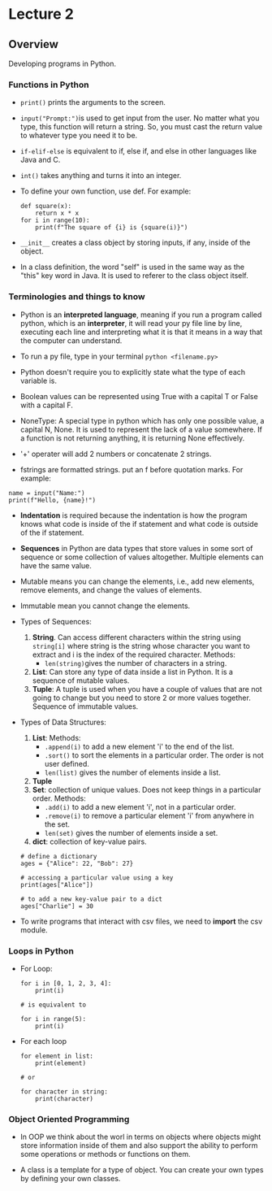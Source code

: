 # Lecture 2

## Overview

Developing programs in Python.

### Functions in Python

* `print()` prints the arguments to the screen.

* `input("Prompt:")`is used to get input from the user. No matter what you type, this function will return a string. So, you must cast the return value to whatever type you need it to be.

* `if-elif-else` is equivalent to if, else if, and else in other languages like Java and C.

* `int()` takes anything and turns it into an integer.

* To define your own function, use def. For example:
    ```
    def square(x):
        return x * x
    for i in range(10):
        print(f"The square of {i} is {square(i)}")
    ```

* `__init__` creates a class object by storing inputs, if any, inside of the object.

* In a class definition, the word "self" is used in the same way as the "this" key word in Java. It is used to referer to the class object itself.

### Terminologies and things to know

* Python is an **interpreted language**, meaning if you run a program called python, which is an **interpreter**, it will read your py file line by line, executing each line and interpreting what it is that it means in a way that the computer can understand.

* To run a py file, type in your terminal `python <filename.py>`

* Python doesn't require you to explicitly state what the type of each variable is.

* Boolean values can be represented using True with a capital T or False with a capital F.

* NoneType: A special type in python which has only one possible value, a capital N, None. It is used to represent the lack of a value somewhere. If a function is not returning anything, it is returning None effectively.

* '+' operater will add 2 numbers or concatenate 2 strings.

* fstrings are formatted strings. put an f before quotation marks. For example: 
```
name = input("Name:")
print(f"Hello, {name}!")
```

* **Indentation** is required because the indentation is how the program knows what code is inside of the if statement and what code is outside of the if statement. 

* **Sequences** in Python are data types that store values in some sort of sequence or some collection of values altogether. Multiple elements can have the same value.

* Mutable means you can change the elements, i.e., add new elements, remove elements, and change the values of elements.

* Immutable mean you cannot change the elements.

* Types of Sequences:

    1. **String**. Can access different characters within the string using `string[i]` where string is the string whose character you want to extract and i is the index of the required character. Methods:
        - `len(string)`gives the number of characters in a string.
    2. **List**: Can store any type of data inside a list in Python. It is a sequence of mutable values.
    3. **Tuple**: A tuple is used when you have a couple of values that are not going to change but you need to store 2 or more values together. Sequence of immutable values.

* Types of Data Structures:

    1. **List**: Methods:
        - `.append(i)` to add a new element 'i' to the end of the list.
        - `.sort()` to sort the elements in a particular order. The order is not user defined.
        - `len(list)` gives the number of elements inside a list.
    2. **Tuple**
    3. **Set**: collection of unique values. Does not keep things in a particular order. Methods:
        - `.add(i)` to add a new element 'i', not in a particular order.
        - `.remove(i)` to remove a particular element 'i' from anywhere in the set.
        - `len(set)` gives the number of elements inside a set.
    4. **dict**: collection of key-value pairs.
    ```
    # define a dictionary
    ages = {"Alice": 22, "Bob": 27}

    # accessing a particular value using a key
    print(ages["Alice"])

    # to add a new key-value pair to a dict
    ages["Charlie"] = 30
    ```
* To write programs that interact with csv files, we need to **import** the csv module.

### Loops in Python

* For Loop:
    ```
    for i in [0, 1, 2, 3, 4]:
        print(i)
    
    # is equivalent to 
    
    for i in range(5):
        print(i)
    ```
* For each loop
    ```
    for element in list:
        print(element)
    
    # or

    for character in string:
        print(character)
    ```
### Object Oriented Programming

* In OOP we think about the worl in terms on objects where objects might store information inside of them and also support the ability to perform some operations or methods or functions on them.

* A class is a template for a type of object. You can create your own types by defining your own classes.